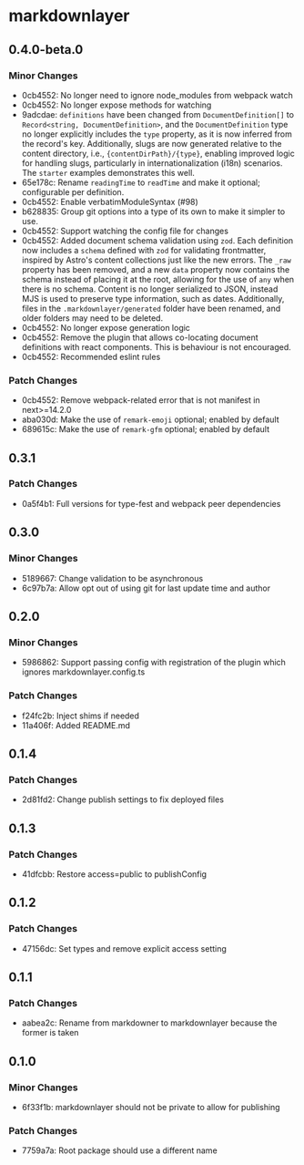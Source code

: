 # markdownlayer

## 0.4.0-beta.0

### Minor Changes

- 0cb4552: No longer need to ignore node_modules from webpack watch
- 0cb4552: No longer expose methods for watching
- 9adcdae: `definitions` have been changed from `DocumentDefinition[]` to `Record<string, DocumentDefinition>`, and the `DocumentDefinition` type no longer explicitly includes the `type` property, as it is now inferred from the record's key. Additionally, slugs are now generated relative to the content directory, i.e., `{contentDirPath}/{type}`, enabling improved logic for handling slugs, particularly in internationalization (i18n) scenarios. The `starter` examples demonstrates this well.
- 65e178c: Rename `readingTime` to `readTime` and make it optional; configurable per definition.
- 0cb4552: Enable verbatimModuleSyntax (#98)
- b628835: Group git options into a type of its own to make it simpler to use.
- 0cb4552: Support watching the config file for changes
- 0cb4552: Added document schema validation using `zod`. Each definition now includes a `schema` defined with `zod` for validating frontmatter, inspired by Astro's content collections just like the new errors. The `_raw` property has been removed, and a new `data` property now contains the schema instead of placing it at the root, allowing for the use of `any` when there is no schema. Content is no longer serialized to JSON, instead MJS is used to preserve type information, such as dates. Additionally, files in the `.markdownlayer/generated` folder have been renamed, and older folders may need to be deleted.
- 0cb4552: No longer expose generation logic
- 0cb4552: Remove the plugin that allows co-locating document definitions with react components.
  This is behaviour is not encouraged.
- 0cb4552: Recommended eslint rules

### Patch Changes

- 0cb4552: Remove webpack-related error that is not manifest in next>=14.2.0
- aba030d: Make the use of `remark-emoji` optional; enabled by default
- 689615c: Make the use of `remark-gfm` optional; enabled by default

## 0.3.1

### Patch Changes

- 0a5f4b1: Full versions for type-fest and webpack peer dependencies

## 0.3.0

### Minor Changes

- 5189667: Change validation to be asynchronous
- 6c97b7a: Allow opt out of using git for last update time and author

## 0.2.0

### Minor Changes

- 5986862: Support passing config with registration of the plugin which ignores markdownlayer.config.ts

### Patch Changes

- f24fc2b: Inject shims if needed
- 11a406f: Added README.md

## 0.1.4

### Patch Changes

- 2d81fd2: Change publish settings to fix deployed files

## 0.1.3

### Patch Changes

- 41dfcbb: Restore access=public to publishConfig

## 0.1.2

### Patch Changes

- 47156dc: Set types and remove explicit access setting

## 0.1.1

### Patch Changes

- aabea2c: Rename from markdowner to markdownlayer because the former is taken

## 0.1.0

### Minor Changes

- 6f33f1b: markdownlayer should not be private to allow for publishing

### Patch Changes

- 7759a7a: Root package should use a different name
